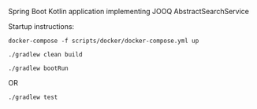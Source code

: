 Spring Boot Kotlin application implementing JOOQ AbstractSearchService

Startup instructions:

```console
docker-compose -f scripts/docker/docker-compose.yml up
```

```console
./gradlew clean build
```

```console
./gradlew bootRun 
```

OR

```console
./gradlew test
```
